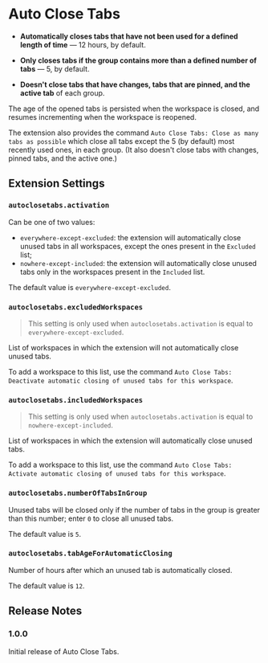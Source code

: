 # Auto Close Tabs

- **Automatically closes tabs that have not been used for a defined length of time** — 12 hours, by default.

- **Only closes tabs if the group contains more than a defined number of tabs** — 5, by default.

- **Doesn't close tabs that have changes, tabs that are pinned, and the active tab** of each group.

The age of the opened tabs is persisted when the workspace is closed, and resumes incrementing when the workspace is reopened.

The extension also provides the command `Auto Close Tabs: Close as many tabs as possible` which close all tabs except the 5 (by default) most recently used ones, in each group. (It also doesn't close tabs with changes, pinned tabs, and the active one.)

## Extension Settings

### `autoclosetabs.activation`

Can be one of two values:

- `everywhere-except-excluded`: the extension will automatically close unused tabs in all workspaces, except the ones present in the `Excluded` list;
- `nowhere-except-included`: the extension will automatically close unused tabs only in the workspaces present in the `Included` list.

The default value is `everywhere-except-excluded`.

### `autoclosetabs.excludedWorkspaces`

> This setting is only used when `autoclosetabs.activation` is equal to `everywhere-except-excluded`.

List of workspaces in which the extension will not automatically close unused tabs.

To add a workspace to this list, use the command `Auto Close Tabs: Deactivate automatic closing of unused tabs for this workspace`.

### `autoclosetabs.includedWorkspaces`

> This setting is only used when `autoclosetabs.activation` is equal to `nowhere-except-included`.

List of workspaces in which the extension will automatically close unused tabs.

To add a workspace to this list, use the command `Auto Close Tabs: Activate automatic closing of unused tabs for this workspace`.

### `autoclosetabs.numberOfTabsInGroup`

Unused tabs will be closed only if the number of tabs in the group is greater than this number; enter `0` to close all unused tabs.

The default value is `5`.

### `autoclosetabs.tabAgeForAutomaticClosing`

Number of hours after which an unused tab is automatically closed.

The default value is `12`.

## Release Notes

### 1.0.0

Initial release of Auto Close Tabs.
